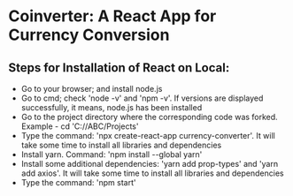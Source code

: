 # Coinverter: A React App for Currency Conversion

## Steps for Installation of React on Local:
* Go to your browser; and install node.js
* Go to cmd; check 'node -v' and 'npm -v'. If versions are displayed successfully, it means, node.js has been installed
* Go to the project directory where the corresponding code was forked. Example - cd 'C://ABC/Projects'
* Type the command: 'npx create-react-app currency-converter'. It will take some time to install all libraries and dependencies
* Install yarn. Command: 'npm install --global yarn'
* Install some additional dependencies: 'yarn add prop-types' and 'yarn add axios'. It will take some time to install all libraries and dependencies
* Type the command: 'npm start'
